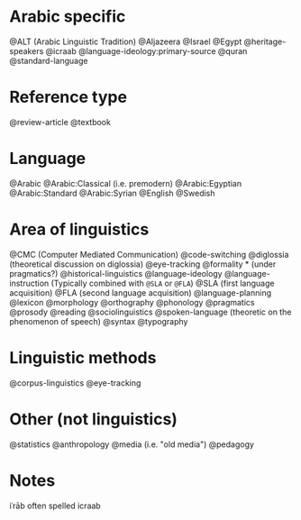 # Arabic specific

@ALT (Arabic Linguistic Tradition)
@Aljazeera
@Israel
@Egypt
@heritage-speakers
@icraab
@language-ideology:primary-source
@quran
@standard-language

# Reference type

@review-article
@textbook

# Language
@Arabic
@Arabic:Classical (i.e. premodern)
@Arabic:Egyptian
@Arabic:Standard
@Arabic:Syrian
@English
@Swedish

# Area of linguistics

@CMC (Computer Mediated Communication)
@code-switching
@diglossia (theoretical discussion on diglossia)
@eye-tracking
@formality * (under pragmatics?)
@historical-linguistics
@language-ideology
@language-instruction (Typically combined with `@SLA` or `@FLA`)
@SLA (first language acquisition) 
@FLA (second language acquisition)
@language-planning
@lexicon
@morphology
@orthography
@phonology
@pragmatics
@prosody
@reading
@sociolinguistics
@spoken-language (theoretic on the phenomenon of speech)
@syntax
@typography

# Linguistic methods
@corpus-linguistics
@eye-tracking

# Other (not linguistics)
@statistics
@anthropology
@media (i.e. "old media")
@pedagogy

# Notes
iʿrāb often spelled icraab
